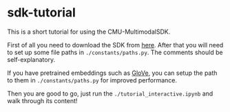 # sdk-tutorial

This is a short tutorial for using the CMU-MultimodalSDK.

First of all you need to download the SDK from [here](https://github.com/A2Zadeh/CMU-MultimodalSDK).
After that you will need to set up some file paths in `./constants/paths.py`. The comments should be self-explanatory.

If you have pretrained embeddings such as [GloVe](https://nlp.stanford.edu/projects/glove/), you can setup the path to them in `./constants/paths.py` for improved performance.

Then you are good to go, just run the `./tutorial_interactive.ipynb` and walk through its content!
